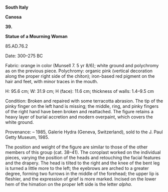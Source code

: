 **South Italy**

**Canosa**

**39.**

**Statue of a Mourning Woman**

85.AD.76.2

<span class="smcaps">Date: 300–275 BC</span>

<span class="smcaps">Fabric</span>: orange in color
(Munsell 7. 5 yr 8/6); white ground and polychromy as on the previous
piece. Polychromy: organic pink (vertical decoration along the proper
right side of the chiton); iron-based red pigment on the hair and feet,
with minor traces in the mouth.

H: 95.6 cm; W: 31.9 cm; H (face): 11.6 cm; thickness of walls: 1.4–9.5
cm

<span class="smcaps">Condition:</span> Broken and
repaired with some terracotta abrasion. The tip of the pinky finger on
the left hand is missing; the middle, ring, and pinky fingers of the
right hand have been broken and reattached. The figure retains a heavy
layer of burial accretion and modern overpaint, which covers the white
ground.

<span class="smcaps">Provenance</span>: – 1985,
Galerie Hydra (Geneva, Switzerland), sold to the J. Paul Getty Museum,
1985.

The position and weight of the figure are similar to those of the other
members of this group (cat. 38–41). The coroplast worked on the
individual pieces, varying the position of the heads and retouching the
facial features and the drapery. The head is tilted to the right and the
knee of the bent leg is turned a little more to the left; the eyebrows
are arched to a greater degree, forming two furrows in the middle of the
forehead; the upper lip is fleshier, and the expression of grief is more
marked. Incised on the lower hem of the himation on the proper left side
is the letter *alpha*.
